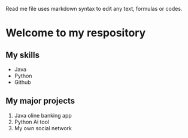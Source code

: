 Read me file uses markdown syntax to edit any text, formulas or codes.

# Welcome to my respository

## My skills
- Java
- Python
- Github

## My major projects
1. Java oline banking app
2. Python Ai tool
3. My own social network
